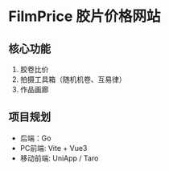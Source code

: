 # FilmPrice 胶片价格网站

## 核心功能

1. 胶卷比价
2. 拍摄工具箱（随机机卷、互易律）
3. 作品画廊

## 项目规划

- 后端：Go
- PC前端: Vite + Vue3
- 移动前端: UniApp / Taro